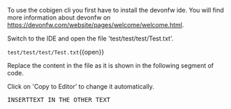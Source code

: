 To use the cobigen cli you first have to install the devonfw ide. You will find more information about devonfw on https://devonfw.com/website/pages/welcome/welcome.html.


Switch to the IDE and open the file 'test/test/test/Test.txt'.

`test/test/test/Test.txt`{{open}}


Replace the content in the file as it is shown in the following segment of code.


Click on 'Copy to Editor' to change it automatically.

<pre class="file" data-filename="test/test/test/Test.txt" data-target="insert" data-marker="!##!">
INSERTTEXT IN THE OTHER TEXT</pre>

